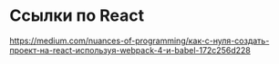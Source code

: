 # Ссылки по React
https://medium.com/nuances-of-programming/как-с-нуля-создать-проект-на-react-используя-webpack-4-и-babel-172c256d228  
